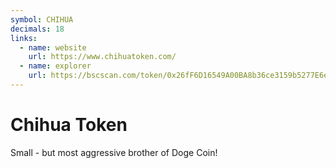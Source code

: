```yaml
---
symbol: CHIHUA
decimals: 18
links:
  - name: website
    url: https://www.chihuatoken.com/
  - name: explorer
    url: https://bscscan.com/token/0x26fF6D16549A00BA8b36ce3159b5277E6e798d18
---
```


# Chihua Token

Small - but most aggressive brother of Doge Coin!
